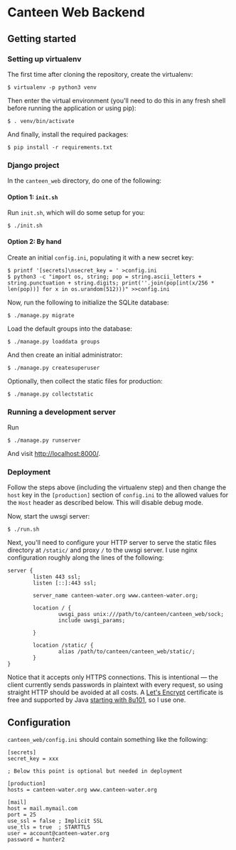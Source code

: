 Canteen Web Backend
===================

Getting started
---------------

### Setting up virtualenv

The first time after cloning the repository, create the virtualenv:

    $ virtualenv -p python3 venv

Then enter the virtual environment (you'll need to do this in any fresh
shell before running the application or using pip):

    $ . venv/bin/activate

And finally, install the required packages:

    $ pip install -r requirements.txt

### Django project

In the `canteen_web` directory, do one of the following:

#### Option 1: `init.sh`

Run `init.sh`, which will do some setup for you:

    $ ./init.sh

#### Option 2: By hand

Create an initial `config.ini`, populating it with a new secret key:

    $ printf '[secrets]\nsecret_key = ' >config.ini
    $ python3 -c "import os, string; pop = string.ascii_letters + string.punctuation + string.digits; print(''.join(pop[int(x/256 * len(pop))] for x in os.urandom(512)))" >>config.ini

Now, run the following to initialize the SQLite database:

    $ ./manage.py migrate

Load the default groups into the database:

    $ ./manage.py loaddata groups

And then create an initial administrator:

    $ ./manage.py createsuperuser

Optionally, then collect the static files for production:

    $ ./manage.py collectstatic

### Running a development server

Run

    $ ./manage.py runserver

And visit <http://localhost:8000/>.

### Deployment

Follow the steps above (including the virtualenv step) and then change
the `host` key in the `[production]` section of `config.ini` to the
allowed values for the `Host` header as described below. This will
disable debug mode.

Now, start the uwsgi server:

    $ ./run.sh

Next, you'll need to configure your HTTP server to serve the static
files directory at `/static/` and proxy `/` to the uwsgi server. I use
nginx configuration roughly along the lines of the following:

    server {
            listen 443 ssl;
            listen [::]:443 ssl;

            server_name canteen-water.org www.canteen-water.org;

            location / {
                    uwsgi_pass unix:///path/to/canteen/canteen_web/sock;
                    include uwsgi_params;

            }

            location /static/ {
                    alias /path/to/canteen/canteen_web/static/;
            }
    }

Notice that it accepts only HTTPS connections. This is intentional — the
client currently sends passwords in plaintext with every request, so
using straight HTTP should be avoided at all costs. A [Let's Encrypt][1]
certificate is free and supported by Java [starting with 8u101][2], so I
use one.

Configuration
-------------

`canteen_web/config.ini` should contain something like the following:

    [secrets]
    secret_key = xxx

    ; Below this point is optional but needed in deployment

    [production]
    hosts = canteen-water.org www.canteen-water.org

    [mail]
    host = mail.mymail.com
    port = 25
    use_ssl = false ; Implicit SSL
    use_tls = true  ; STARTTLS
    user = account@canteen-water.org
    password = hunter2


[1]: https://letsencrypt.org/
[2]: http://stackoverflow.com/a/34111150/321301
